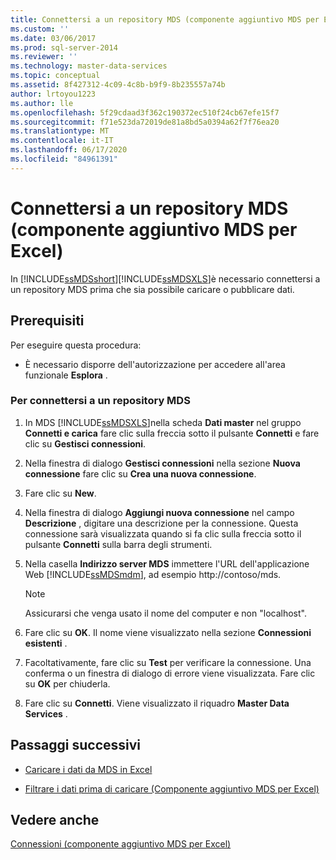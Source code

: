 ```yaml
---
title: Connettersi a un repository MDS (componente aggiuntivo MDS per Excel) | Microsoft Docs
ms.custom: ''
ms.date: 03/06/2017
ms.prod: sql-server-2014
ms.reviewer: ''
ms.technology: master-data-services
ms.topic: conceptual
ms.assetid: 8f427312-4c09-4c8b-b9f9-8b235557a74b
author: lrtoyou1223
ms.author: lle
ms.openlocfilehash: 5f29cdaad3f362c190372ec510f24cb67efe15f7
ms.sourcegitcommit: f71e523da72019de81a8bd5a0394a62f7f76ea20
ms.translationtype: MT
ms.contentlocale: it-IT
ms.lasthandoff: 06/17/2020
ms.locfileid: "84961391"
---
```

# <a name="connect-to-an-mds-repository-mds-add-in-for-excel"></a>Connettersi a un repository MDS (componente aggiuntivo MDS per Excel)
  In [!INCLUDE[ssMDSshort](../../includes/ssmdsshort-md.md)][!INCLUDE[ssMDSXLS](../../includes/ssmdsxls-md.md)]è necessario connettersi a un repository MDS prima che sia possibile caricare o pubblicare dati.  
  
## <a name="prerequisites"></a>Prerequisiti  
 Per eseguire questa procedura:  
  
-   È necessario disporre dell'autorizzazione per accedere all'area funzionale **Esplora** .  
  
### <a name="to-connect-to-an-mds-repository"></a>Per connettersi a un repository MDS  
  
1.  In MDS [!INCLUDE[ssMDSXLS](../../includes/ssmdsxls-md.md)]nella scheda **Dati master** nel gruppo **Connetti e carica** fare clic sulla freccia sotto il pulsante **Connetti** e fare clic su **Gestisci connessioni**.  
  
2.  Nella finestra di dialogo **Gestisci connessioni** nella sezione **Nuova connessione** fare clic su **Crea una nuova connessione**.  
  
3.  Fare clic su **New**.  
  
4.  Nella finestra di dialogo **Aggiungi nuova connessione** nel campo **Descrizione** , digitare una descrizione per la connessione. Questa connessione sarà visualizzata quando si fa clic sulla freccia sotto il pulsante **Connetti** sulla barra degli strumenti.  
  
5.  Nella casella **Indirizzo server MDS** immettere l'URL dell'applicazione Web [!INCLUDE[ssMDSmdm](../../includes/ssmdsmdm-md.md)], ad esempio http://contoso/mds.  
  
    > [!NOTE]  
    >  Assicurarsi che venga usato il nome del computer e non "localhost".  
  
6.  Fare clic su **OK**. Il nome viene visualizzato nella sezione **Connessioni esistenti** .  
  
7.  Facoltativamente, fare clic su **Test** per verificare la connessione. Una conferma o un finestra di dialogo di errore viene visualizzata. Fare clic su **OK** per chiuderla.  
  
8.  Fare clic su **Connetti**. Viene visualizzato il riquadro **Master Data Services** .  
  
## <a name="next-steps"></a>Passaggi successivi  
  
-   [Caricare i dati da MDS in Excel](export-data-to-excel-from-master-data-services.md)  
  
-   [Filtrare i dati prima di caricare &#40;Componente aggiuntivo MDS per Excel&#41;](filter-data-before-exporting-mds-add-in-for-excel.md)  
  
## <a name="see-also"></a>Vedere anche  
 [Connessioni &#40;componente aggiuntivo MDS per Excel&#41;](connections-mds-add-in-for-excel.md)  
  
  
